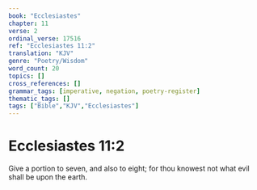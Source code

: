 ```yaml
---
book: "Ecclesiastes"
chapter: 11
verse: 2
ordinal_verse: 17516
ref: "Ecclesiastes 11:2"
translation: "KJV"
genre: "Poetry/Wisdom"
word_count: 20
topics: []
cross_references: []
grammar_tags: [imperative, negation, poetry-register]
thematic_tags: []
tags: ["Bible","KJV","Ecclesiastes"]
---
```


# Ecclesiastes 11:2

Give a portion to seven, and also to eight; for thou knowest not what evil shall be upon the earth.
